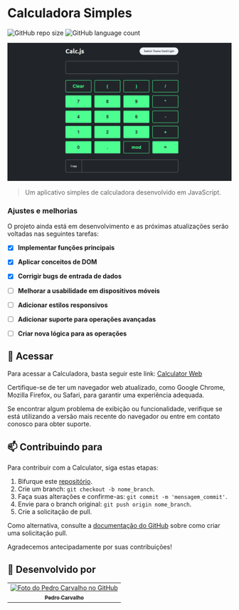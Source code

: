 
# Calculadora Simples

![GitHub repo size](https://img.shields.io/github/repo-size/pedrocarvh/calculator?style=for-the-badge)
![GitHub language count](https://img.shields.io/github/languages/count/pedrocarvh/calculator?style=for-the-badge)


![Calculadora](https://github.com/pedrocarvh/calculator/blob/main/images/Calculadora.png)

> Um aplicativo simples de calculadora desenvolvido em JavaScript.

### Ajustes e melhorias

O projeto ainda está em desenvolvimento e as próximas atualizações serão voltadas nas seguintes tarefas:

- [x]  **Implementar funções principais**
- [x]  **Aplicar conceitos de DOM**
- [x]  **Corrigir bugs de entrada de dados**
- [ ]  **Melhorar a usabilidade em dispositivos móveis**
- [ ]  **Adicionar estilos responsivos**
- [ ]  **Adicionar suporte para operações avançadas**
- [ ]  **Criar nova lógica para as operações**


## 🚀 Acessar <Calculadora>

Para acessar a Calculadora, basta seguir este link: [Calculator Web](https://pedrocarvh-calculator.netlify.app/)

Certifique-se de ter um navegador web atualizado, como Google Chrome, Mozilla Firefox, ou Safari, para garantir uma experiência adequada.

Se encontrar algum problema de exibição ou funcionalidade, verifique se está utilizando a versão mais recente do navegador ou entre em contato conosco para obter suporte.


## 📫 Contribuindo para <Calculadora>

Para contribuir com a Calculator, siga estas etapas:

1. Bifurque este [repositório](https://github.com/pedrocarvh/calculator).
2. Crie um branch: `git checkout -b nome_branch`.
3. Faça suas alterações e confirme-as: `git commit -m 'mensagem_commit'`.
4. Envie para o branch original: `git push origin nome_branch`.
5. Crie a solicitação de pull.

Como alternativa, consulte a [documentação do GitHub](https://docs.github.com/pt/free-pro-team@latest/github/collaborating-with-issues-and-pull-requests/about-pull-requests) sobre como criar uma solicitação pull.

Agradecemos antecipadamente por suas contribuições!

## 🤝 Desenvolvido por

<table>
  <tr>
    <td align="center">
      <a href="https://github.com/pedrocarvh" title="Perfil do Pedro Carvalho no GitHub">
        <img src="https://avatars.githubusercontent.com/u/74374314" width="100px;" alt="Foto do Pedro Carvalho no GitHub"/><br>
        <sub>
          <b>Pedro Carvalho</b>
        </sub>
      </a>
    </td>
  </tr>
</table>

